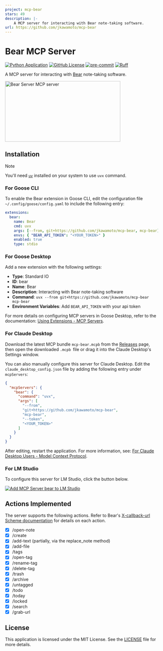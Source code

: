 ```yaml
---
project: mcp-bear
stars: 49
description: |-
    A MCP server for interacting with Bear note-taking software.
url: https://github.com/jkawamoto/mcp-bear
---
```


# Bear MCP Server
[![Python Application](https://github.com/jkawamoto/mcp-bear/actions/workflows/python-app.yaml/badge.svg)](https://github.com/jkawamoto/mcp-bear/actions/workflows/python-app.yaml)
[![GitHub License](https://img.shields.io/github/license/jkawamoto/mcp-bear)](https://github.com/jkawamoto/mcp-bear/blob/main/LICENSE)
[![pre-commit](https://img.shields.io/badge/pre--commit-enabled-brightgreen?logo=pre-commit)](https://github.com/pre-commit/pre-commit)
[![Ruff](https://img.shields.io/endpoint?url=https://raw.githubusercontent.com/astral-sh/ruff/main/assets/badge/v2.json)](https://github.com/astral-sh/ruff)

A MCP server for interacting with [Bear](https://bear.app/) note-taking software.

<a href="https://glama.ai/mcp/servers/2gg54jdwwv"><img width="380" height="200" src="https://glama.ai/mcp/servers/2gg54jdwwv/badge" alt="Bear Server MCP server" /></a>

## Installation
> [!NOTE]
> You'll need [`uv`](https://docs.astral.sh/uv) installed on your system to use `uvx` command.

### For Goose CLI
To enable the Bear extension in Goose CLI,
edit the configuration file `~/.config/goose/config.yaml` to include the following entry:

```yaml
extensions:
  bear:
    name: Bear
    cmd: uvx
    args: [--from, git+https://github.com/jkawamoto/mcp-bear, mcp-bear]
    envs: { "BEAR_API_TOKEN": "<YOUR_TOKEN>" }
    enabled: true
    type: stdio
```

### For Goose Desktop
Add a new extension with the following settings:

- **Type**: Standard IO
- **ID**: bear
- **Name**: Bear
- **Description**: Interacting with Bear note-taking software
- **Command**: `uvx --from git+https://github.com/jkawamoto/mcp-bear mcp-bear`
- **Environment Variables**: Add `BEAR_API_TOKEN` with your api token

For more details on configuring MCP servers in Goose Desktop,
refer to the documentation:
[Using Extensions - MCP Servers](https://block.github.io/goose/docs/getting-started/using-extensions#mcp-servers).

### For Claude Desktop
Download the latest MCP bundle `mcp-bear.mcpb` from
the [Releases](https://github.com/jkawamoto/mcp-bear/releases) page,
then open the downloaded `.mcpb `file or drag it into the Claude Desktop's Settings window.

You can also manually configure this server for Claude Desktop.
Edit the `claude_desktop_config.json` file by adding the following entry under `mcpServers`:

```json
{
  "mcpServers": {
    "bear": {
      "command": "uvx",
      "args": [
        "--from",
        "git+https://github.com/jkawamoto/mcp-bear",
        "mcp-bear",
        "--token",
        "<YOUR_TOKEN>"
      ]
    }
  }
}
```
After editing, restart the application.
For more information,
see: [For Claude Desktop Users - Model Context Protocol](https://modelcontextprotocol.io/quickstart/user).

### For LM Studio
To configure this server for LM Studio, click the button below.

[![Add MCP Server bear to LM Studio](https://files.lmstudio.ai/deeplink/mcp-install-light.svg)](https://lmstudio.ai/install-mcp?name=bear&config=eyJjb21tYW5kIjoidXZ4IiwiYXJncyI6WyItLWZyb20iLCJnaXQraHR0cHM6Ly9naXRodWIuY29tL2prYXdhbW90by9tY3AtYmVhciIsIm1jcC1iZWFyIiwiLS10b2tlbiIsIjxZT1VSX1RPS0VOPiJdfQ%3D%3D)

## Actions Implemented

The server supports the following actions.
Refer to Bear's [X-callback-url Scheme documentation](https://bear.app/faq/x-callback-url-scheme-documentation/) for details on each action.

- [x] /open-note
- [x] /create
- [x] /add-text (partially, via the replace_note method)
- [x] /add-file
- [x] /tags
- [x] /open-tag
- [x] /rename-tag
- [x] /delete-tag
- [x] /trash
- [x] /archive
- [x] /untagged
- [x] /todo
- [x] /today
- [x] /locked
- [x] /search
- [x] /grab-url

## License
This application is licensed under the MIT License. See the [LICENSE](LICENSE) file for more details.


